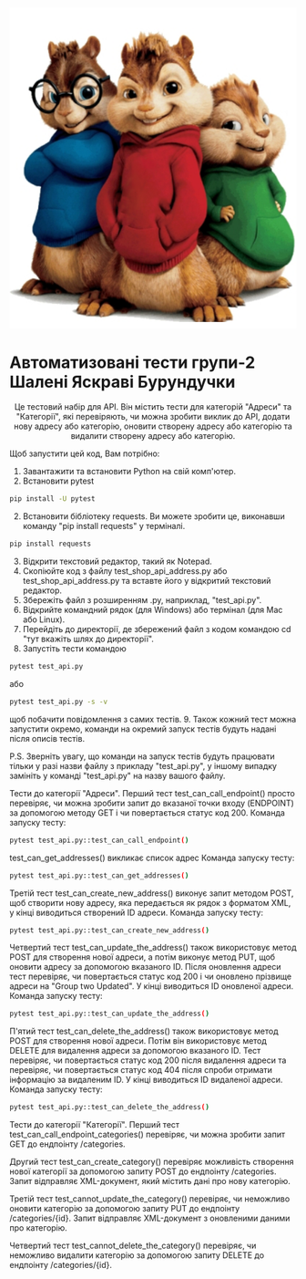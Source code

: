 ![alt text](logo/logo.png)

<h1>Автоматизовані тести групи-2 Шалені Яскраві Бурундучки</h1>

<p align="center">Це тестовий набір для API. Він містить тести для категорій "Адреси" та "Категорії", які перевіряють, чи можна зробити виклик до API, додати нову адресу або категорію, оновити створену адресу або категорію та видалити створену адресу або категорію.</p>

Щоб запустити цей код, Вам потрібно:

1. Завантажити та встановити Python на свій комп'ютер.
2. Встановити pytest
```sh
pip install -U pytest
```
2. Встановити бібліотеку requests. Ви можете зробити це, виконавши команду "pip install requests" у терміналі.
```sh
pip install requests
```
3. Відкрити текстовий редактор, такий як Notepad.
4. Скопіюйте код з файлу test_shop_api_address.py або test_shop_api_address.py та вставте його у відкритий текстовий редактор.
5. Збережіть файл з розширенням .py, наприклад, "test_api.py".
6. Відкрийте командний рядок (для Windows) або термінал (для Mac або Linux).
7. Перейдіть до директорії, де збережений файл з кодом командою cd "тут вкажіть шлях до директорії".
8. Запустіть тести командою
```sh
pytest test_api.py
```
або
```sh
pytest test_api.py -s -v
```
щоб побачити повідомлення з самих тестів.
9. Також кожний тест можна запустити окремо, команди на окремий запуск тестів будуть надані після описів тестів.

P.S. Зверніть увагу, що команди на запуск тестів будуть працювати тільки у разі назви файлу з прикладу "test_api.py", у іншому випадку замініть у команді "test_api.py" на назву вашого файлу.

Тести до категорії "Адреси".
Перший тест test_can_call_endpoint() просто перевіряє, чи можна зробити запит до вказаної точки входу (ENDPOINT) за допомогою методу GET і чи повертається статус код 200. 
Команда запуску тесту:
```sh
pytest test_api.py::test_can_call_endpoint()
```

test_can_get_addresses() викликає список адрес
Команда запуску тесту:
```sh
pytest test_api.py::test_can_get_addresses()
```

Третій тест test_can_create_new_address() виконує запит методом POST, щоб створити нову адресу, яка передається як рядок з форматом XML, у кінці виводиться створений ID адреси.
Команда запуску тесту:
```sh
pytest test_api.py::test_can_create_new_address()
```

Четвертий тест test_can_update_the_address() також використовує метод POST для створення нової адреси, а потім виконує метод PUT, щоб оновити адресу за допомогою вказаного ID. Після оновлення адреси тест перевіряє, чи повертається статус код 200 і чи оновлено прізвище адреси на "Group two Updated". У кінці виводиться ID оновленої адреси.
Команда запуску тесту:
```sh
pytest test_api.py::test_can_update_the_address()
```

П'ятий тест test_can_delete_the_address() також використовує метод POST для створення нової адреси. Потім він використовує метод DELETE для видалення адреси за допомогою вказаного ID. Тест перевіряє, чи повертається статус код 200 після видалення адреси та перевіряє, чи повертається статус код 404 після спроби отримати інформацію за видаленим ID. У кінці виводиться ID видаленої адреси.
Команда запуску тесту:
```sh
pytest test_api.py::test_can_delete_the_address()
```

Тести до категорії "Категорії".
Перший тест test_can_call_endpoint_categories() перевіряє, чи можна зробити запит GET до ендпоінту /categories.

Другий тест test_can_create_category() перевіряє можливість створення нової категорії за допомогою запиту POST до ендпоінту /categories. Запит відправляє XML-документ, який містить дані про нову категорію.

Третій тест test_cannot_update_the_category() перевіряє, чи неможливо оновити категорію за допомогою запиту PUT до ендпоінту /categories/{id}. Запит відправляє XML-документ з оновленими даними про категорію.

Четвертий тест test_cannot_delete_the_category() перевіряє, чи неможливо видалити категорію за допомогою запиту DELETE до ендпоінту /categories/{id}.
